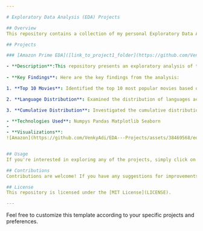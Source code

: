 ```yaml
---

# Exploratory Data Analysis (EDA) Projects

## Overview
This repository contains a collection of my personal Exploratory Data Analysis (EDA) projects. Each project involves exploring various datasets to gain insights, uncover patterns, and visualize trends.

## Projects

### [Amazon Prime EDA]([link_to_project1_folder](https://github.com/VenkyAdi/EDA---Projects/blob/main/Amazon%20EDA/Amazon_Prime_EDA.ipynb))

- **Description**:This repository presents an exploratory analysis of the Amazon Prime Video dataset, focusing on both TV shows and movies available on the platform. The dataset comprises metadata encompassing crucial details such as titles, directors, cast members, release years, ratings, and durations of the shows and movies.The initial steps involve loading the dataset and augmenting it with additional features. Through this kernel, I delve into the dataset to extract meaningful insights and uncover notable findings. From identifying top-performing content to exploring trends in release years and genres, this analysis aims to provide a comprehensive understanding of the content landscape on Amazon Prime Video
  
- **Key Findings**: Here are the key findings from the analysis:

1. **Top 10 Movies**: Identified the top 10 most popular movies based on various metrics such as ratings, viewer reviews, or duration.

2. **Language Distribution**: Examined the distribution of languages across the available content, highlighting the prevalence of certain languages and their representation on the platform.

3. **Cumulative Distribution**: Investigated the cumulative distribution of movies and TV shows based on release years, providing insights into the temporal evolution of content availability on Amazon Prime Video.

- **Technologies Used**: Numpys Pandas Matplotlib Seaborn
- 
- **Visualizations**: 
![Amazon](https://github.com/VenkyAdi/EDA---Projects/assets/38469568/eda05914-5dbf-4ac7-892c-8ba16bfb8fbd)


## Usage
If you're interested in exploring any of the projects, simply click on the project link to navigate to the respective folder. Each project folder contains detailed documentation and code files.

## Contributions
Contributions are welcome! If you have any suggestions for improvements or would like to collaborate, feel free to open an issue or submit a pull request.

## License
This repository is licensed under the [MIT License](LICENSE).

---
```


Feel free to customize this template according to your specific projects and preferences.
